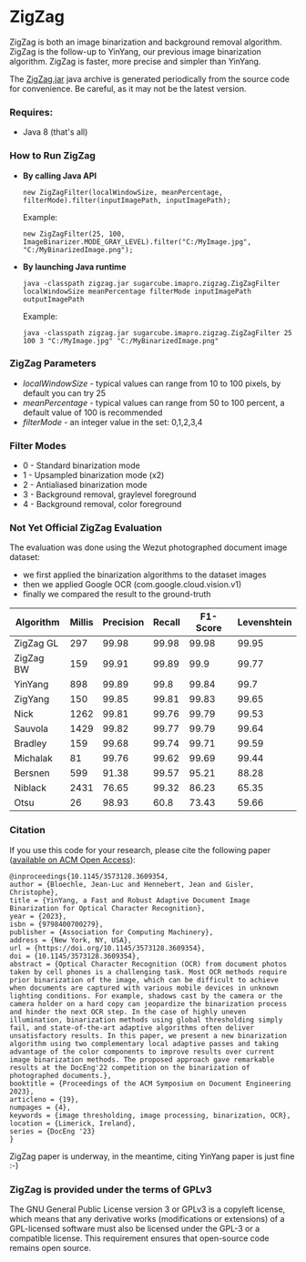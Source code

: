 # ZigZag
ZigZag is both an image binarization and background removal algorithm.
ZigZag is the follow-up to YinYang, our previous image binarization algorithm.
ZigZag is faster, more precise and simpler than YinYang.

The [ZigZag.jar](ZigZag.jar) java archive is generated periodically from the source code for convenience.
Be careful, as it may not be the latest version.


### Requires:
- Java 8 (that's all)

### How to Run ZigZag
- **By calling Java API**

  `new ZigZagFilter(localWindowSize, meanPercentage, filterMode).filter(inputImagePath, inputImagePath);`

  Example:  

  `new ZigZagFilter(25, 100, ImageBinarizer.MODE_GRAY_LEVEL).filter("C:/MyImage.jpg", "C:/MyBinarizedImage.png");`


- **By launching Java runtime**

  `java -classpath zigzag.jar sugarcube.imapro.zigzag.ZigZagFilter localWindowSize meanPercentage filterMode inputImagePath outputImagePath`

   Example:

  `java -classpath zigzag.jar sugarcube.imapro.zigzag.ZigZagFilter 25 100 3 "C:/MyImage.jpg" "C:/MyBinarizedImage.png"`

### ZigZag Parameters
- *localWindowSize* - typical values can range from 10 to 100 pixels, by default you can try 25
- *meanPercentage* - typical values can range from 50 to 100 percent, a default value of 100 is recommended
- *filterMode* - an integer value in the set: 0,1,2,3,4

### Filter Modes
- 0 - Standard binarization mode
- 1 - Upsampled binarization mode (x2)
- 2 - Antialiased binarization mode
- 3 - Background removal, graylevel foreground
- 4 - Background removal, color foreground

### Not Yet Official ZigZag Evaluation
The evaluation was done using the Wezut photographed document image dataset:
- we first applied the binarization algorithms to the dataset images
- then we applied Google OCR (com.google.cloud.vision.v1)
- finally we compared the result to the ground-truth

| Algorithm | Millis | Precision | Recall | F1-Score | Levenshtein |
|-----------|--------|-----------|--------|----------|-------------|
| ZigZag GL | 297    | 99.98     | 99.98  | 99.98    | 99.95       |
| ZigZag BW | 159    | 99.91     | 99.89  | 99.9     | 99.77       |
| YinYang   | 898    | 99.89     | 99.8   | 99.84    | 99.7        |
| ZigYang   | 150    | 99.85     | 99.81  | 99.83    | 99.65       |
| Nick      | 1262   | 99.81     | 99.76  | 99.79    | 99.53       |
| Sauvola   | 1429   | 99.82     | 99.77  | 99.79    | 99.64       |
| Bradley   | 159    | 99.68     | 99.74  | 99.71    | 99.59       |
| Michalak  | 81     | 99.76     | 99.62  | 99.69    | 99.44       |
| Bersnen   | 599    | 91.38     | 99.57  | 95.21    | 88.28       |
| Niblack   | 2431   | 76.65     | 99.32  | 86.23    | 65.35       |
| Otsu      | 26     | 98.93     | 60.8   | 73.43    | 59.66       |

### Citation
If you use this code for your research, please cite the following paper ([available on ACM Open Access](https://dl.acm.org/doi/10.1145/3573128.3609354)):
```
@inproceedings{10.1145/3573128.3609354,
author = {Bloechle, Jean-Luc and Hennebert, Jean and Gisler, Christophe},
title = {YinYang, a Fast and Robust Adaptive Document Image Binarization for Optical Character Recognition},
year = {2023},
isbn = {9798400700279},
publisher = {Association for Computing Machinery},
address = {New York, NY, USA},
url = {https://doi.org/10.1145/3573128.3609354},
doi = {10.1145/3573128.3609354},
abstract = {Optical Character Recognition (OCR) from document photos taken by cell phones is a challenging task. Most OCR methods require prior binarization of the image, which can be difficult to achieve when documents are captured with various mobile devices in unknown lighting conditions. For example, shadows cast by the camera or the camera holder on a hard copy can jeopardize the binarization process and hinder the next OCR step. In the case of highly uneven illumination, binarization methods using global thresholding simply fail, and state-of-the-art adaptive algorithms often deliver unsatisfactory results. In this paper, we present a new binarization algorithm using two complementary local adaptive passes and taking advantage of the color components to improve results over current image binarization methods. The proposed approach gave remarkable results at the DocEng'22 competition on the binarization of photographed documents.},
booktitle = {Proceedings of the ACM Symposium on Document Engineering 2023},
articleno = {19},
numpages = {4},
keywords = {image thresholding, image processing, binarization, OCR},
location = {Limerick, Ireland},
series = {DocEng '23}
}
```
ZigZag paper is underway, in the meantime, citing YinYang paper is just fine :-)

### ZigZag is provided under the terms of GPLv3
The GNU General Public License version 3 or GPLv3 is a copyleft license, which means that any derivative works (modifications or extensions) of a GPL-licensed software must also be licensed under the GPL-3 or a compatible license. This requirement ensures that open-source code remains open source.
